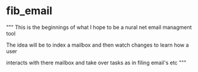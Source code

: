 # fib_email

""" This is the beginnings of what I hope to be a nural net email managment tool

The idea will be to index a mailbox and then watch changes to learn how a user

interacts with there mailbox and take over tasks as in filing email's etc """
